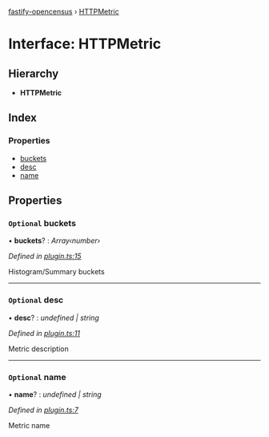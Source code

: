 [fastify-opencensus](../README.md) › [HTTPMetric](httpmetric.md)

# Interface: HTTPMetric

## Hierarchy

- **HTTPMetric**

## Index

### Properties

- [buckets](httpmetric.md#optional-buckets)
- [desc](httpmetric.md#optional-desc)
- [name](httpmetric.md#optional-name)

## Properties

### `Optional` buckets

• **buckets**? : _Array‹number›_

_Defined in [plugin.ts:15](https://github.com/rhaymo/fastify-opencensus/blob/a531454/src/plugin.ts#L15)_

Histogram/Summary buckets

---

### `Optional` desc

• **desc**? : _undefined | string_

_Defined in [plugin.ts:11](https://github.com/rhaymo/fastify-opencensus/blob/a531454/src/plugin.ts#L11)_

Metric description

---

### `Optional` name

• **name**? : _undefined | string_

_Defined in [plugin.ts:7](https://github.com/rhaymo/fastify-opencensus/blob/a531454/src/plugin.ts#L7)_

Metric name
